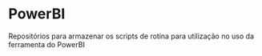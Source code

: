 # PowerBI
Repositórios para armazenar os scripts de rotina para utilização no uso da ferramenta do PowerBI
